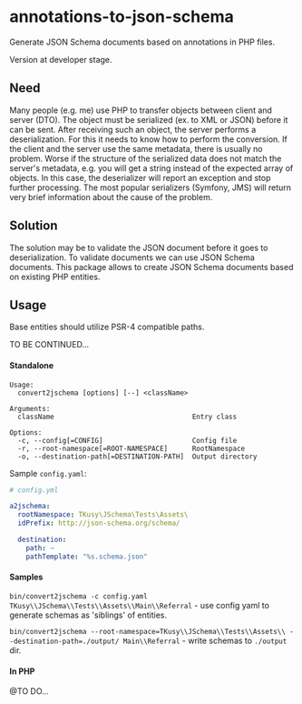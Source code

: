 annotations-to-json-schema
==========================

Generate JSON Schema documents based on annotations in PHP files.

Version at developer stage.


## Need

Many people (e.g. me) use PHP to transfer objects between client and server (DTO).
The object must be serialized (ex. to XML or JSON) before it can be sent.
After receiving such an object, the server performs a deserialization.
For this it needs to know how to perform the conversion.
If the client and the server use the same metadata, there is usually no problem.
Worse if the structure of the serialized data does not match the server's metadata, e.g. you will get a string instead of the expected array of objects.
In this case, the deserializer will report an exception and stop further processing.
The most popular serializers (Symfony, JMS) will return very brief information about the cause of the problem.

## Solution

The solution may be to validate the JSON document before it goes to deserialization.
To validate documents we can use JSON Schema documents.
This package allows to create JSON Schema documents based on existing PHP entities.

## Usage

Base entities should utilize PSR-4 compatible paths.

TO BE CONTINUED...

#### Standalone
```shell script
Usage:
  convert2jschema [options] [--] <className>

Arguments:
  className                                  Entry class

Options:
  -c, --config[=CONFIG]                      Config file
  -r, --root-namespace[=ROOT-NAMESPACE]      RootNamespace
  -o, --destination-path[=DESTINATION-PATH]  Output directory
```

Sample `config.yaml`:
```yaml
# config.yml

a2jschema:
  rootNamespace: TKusy\JSchema\Tests\Assets\
  idPrefix: http://json-schema.org/schema/

  destination:
    path: ~
    pathTemplate: "%s.schema.json"
```
#### Samples
`bin/convert2jschema -c config.yaml TKusy\\JSchema\\Tests\\Assets\\Main\\Referral` - use config yaml to generate schemas as 'siblings' of entities.

`bin/convert2jschema --root-namespace=TKusy\\JSchema\\Tests\\Assets\\ --destination-path=./output/ Main\\Referral` - write schemas to `./output` dir.

#### In PHP
@TO DO...
